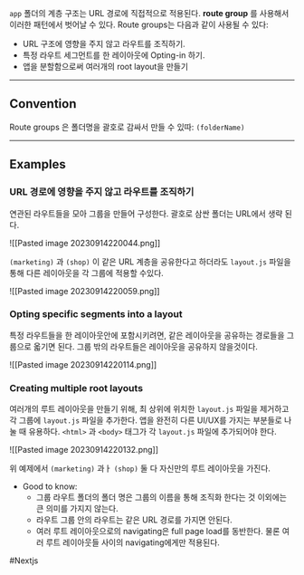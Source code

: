 `app` 폴더의 계층 구조는 URL 경로에 직접적으로 적용된다. **route group** 를 사용해서 이러한 패턴에서 벗어날 수 있다. Route groups는 다음과 같이 사용될 수 있다:

- URL 구조에 영향을 주지 않고 라우트를 조직하기.
- 특정 라우트 세그먼트를 한 레이아웃에 Opting-in 하기.
- 앱을 분할함으로써 여러개의 root layout을 만들기

---

## Convention

Route groups 은 폴더명을 괄호로 감싸서 만들 수 있따: `(folderName)`

---

## Examples

### URL 경로에 영향을 주지 않고 라우트를 조직하기

연관된 라우트들을 모아 그룹을 만들어 구성한다. 괄호로 삼싼 폴더는 URL에서 생략 된다.

![[Pasted image 20230914220044.png]]

`(marketing)` 과 `(shop)` 이 같은 URL 계층을 공유한다고 하더라도 `layout.js` 파일을 통해 다른 레이아웃을 각 그룹에 적용할 수있다.

![[Pasted image 20230914220059.png]]

### Opting specific segments into a layout

특정 라우트들을 한 레이아웃안에 포함시키려면, 같은 레이아웃을 공유하는 경로들을 그룹으로 옯기면 된다. 그룹 밖의 라우트들은 레이아웃을 공유하지 않을것이다.

![[Pasted image 20230914220114.png]]

### Creating multiple root layouts

여러개의 루트 레이아웃을 만들기 위해, 최 상위에 위치한 `layout.js` 파일을 제거하고 각 그룹에 `layout.js` 파일을 추가한다. 앱을 완전히 다른 UI/UX를 가지는 부분들로 나눌 때 유용하다. `<html>` 과 `<body>` 태그가 각 `layout.js` 파일에 추가되어야 한다.

![[Pasted image 20230914220132.png]]

위 예제에서 `(marketing)` 과ㅏ `(shop)` 둘 다 자신만의 루트 레이아웃을 가진다.

- Good to know:
    - 그룹 라우트 폴더의 폴더 명은 그룹의 이름을 통해 조직화 한다는 것 이외에는 큰 의미를 가지지 않는다.
    - 라우트 그룹 안의 라우트는 같은 URL 경로를 가지면 안된다.
    - 여러 루트 레이아웃으로의 navigating은 full page load를 동반한다. 물론 여러 루트 레이아웃들 사이의 navigating에게만 적용된다.

#Nextjs 